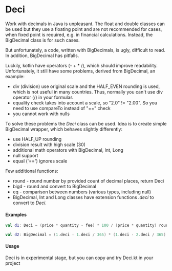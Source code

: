 # Deci

Work with decimals in Java is unpleasant.
The float and double classes can be used 
but they use a floating point and are not recommended for cases, 
when fixed point is required, e.g. in financial calculations.
Instead, the BigDecimal class is for such cases.

But unfortunately, a code, written with BigDecimals, is ugly, difficult to read.
In addition, BigDecimal has pitfalls.

Luckily, kotlin have operators (- + * /), which should improve readability.
Unfortunately, it still have some problems, derived from BigDecimal, an example:
- div (division) use original scale and the HALF_EVEN rounding is used,
which is not useful in many countries. Thus, normally you can't use div 
operator (/) in your formulas
- equality check takes into account a scale, so "2.0" != "2.00". 
So you need to use compareTo instead of "==" check
- you cannot work with nulls

To solve these problems the *Deci* class can be used. 
Idea is to create simple BigDecimal wrapper, 
which behaves slightly differently:
- use HALF_UP rounding
- division result with high scale (30)
- additional math operators with BigDecimal, Int, Long
- null support
- equal ('==') ignores scale

Few additional functions:
- round - round number by provided count of decimal places, return Deci
- bigd - round and convert to BigDecimal
- eq - comparison between numbers (various types, including null)
- BigDecimal, Int and Long classes have extension functions *.deci* 
to convert to *Deci*.


#### Examples

```kotlin
val d1: Deci = (price * quantity - fee) * 100 / (price * quantity) round 2
```
```kotlin
val d2: BigDecimal = (1.deci - 1.deci / 365) * (1.deci - 2.deci / 365) bigd 11
```

#### Usage
Deci is in experimental stage, but you can copy and try Deci.kt in your project
